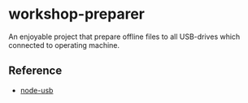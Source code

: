 # workshop-preparer
An enjoyable project that prepare offline files to all USB-drives which connected to operating machine.

## Reference

- [node-usb](https://github.com/tessel/node-usb)
